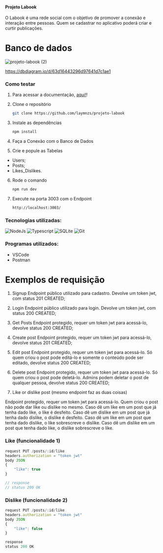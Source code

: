 #### Projeto Labook

O Labook é uma rede social com o objetivo de promover a conexão e interação entre pessoas. Quem se cadastrar no aplicativo poderá criar e curtir publicações.


# Banco de dados

![projeto-labook (2)](https://user-images.githubusercontent.com/29845719/216036534-2b3dfb48-7782-411a-bffd-36245b78594e.png)

https://dbdiagram.io/d/63d16443296d97641d7c1ae1



### Como testar

1. Para acessar a documentação, [aqui!](https://documenter.getpostman.com/view/24461561/2s93RRwDcg)!

2. Clone o repositório
   ```sh
   git clone https://github.com/laymnzs/projeto-labook
   ```
3. Instale as dependências
   ```sh
   npm install
   ```
4. Faça a Conexão com o Banco de Dados
  
5. Crie e popule as Tabelas
* Users;
* Posts;
* Likes_Dislikes.

6. Rode o comando
   ```sh
   npm run dev
   ```
7. Execute na porta 3003 com o Endpoint
   ```sh
   http://localhost:3003/
   ```


### Tecnologias utilizadas:

![NodeJs](https://img.shields.io/badge/Node.js-43853D?style=for-the-badge&logo=node.js&logoColor=white)
![Typescript](https://img.shields.io/badge/TypeScript-007ACC?style=for-the-badge&logo=typescript&logoColor=white)
![SQLite](https://img.shields.io/badge/SQLite-07405E?style=for-the-badge&logo=sqlite&logoColor=white)
![Git](https://img.shields.io/badge/GIT-E44C30?style=for-the-badge&logo=git&logoColor=white)



### Programas utilizados:
- VSCode
- Postman 




# Exemplos de requisição

1. Signup
Endpoint público utilizado para cadastro. Devolve um token jwt, com status 201 CREATED;

2. Login
Endpoint público utilizado para login. Devolve um token jwt, com status 200 CREATED;

3. Get Posts
Endpoint protegido, requer um token jwt para acessá-lo, devolve status 200 CREATED;

4. Create post
Endpoint protegido, requer um token jwt para acessá-lo, devolve status 201 CREATED;

5. Edit post
Endpoint protegido, requer um token jwt para acessá-lo.
Só quem criou o post pode editá-lo e somente o conteúdo pode ser editado, devolve status 200 CREATED;

6. Delete post
Endpoint protegido, requer um token jwt para acessá-lo.
Só quem criou o post pode deletá-lo. Admins podem deletar o post de qualquer pessoa, devolve status 200 CREATED;

7. Like or dislike post (mesmo endpoint faz as duas coisas)

Endpoint protegido, requer um token jwt para acessá-lo.
Quem criou o post não pode dar like ou dislike no mesmo.
Caso dê um like em um post que já tenha dado like, o like é desfeito.
Caso dê um dislike em um post que já tenha dado dislike, o dislike é desfeito.
Caso dê um like em um post que tenha dado dislike, o like sobrescreve o dislike.
Caso dê um dislike em um post que tenha dado like, o dislike sobrescreve o like.

### Like (funcionalidade 1)

```typescript
request PUT /posts/:id/like
headers.authorization = "token jwt"
body JSON
{
    "like": true
}

// response
// status 200 OK
```


### Dislike (funcionalidade 2)

```typescript
request PUT /posts/:id/like
headers.authorization = "token jwt"
body JSON
{
    "like": false
}

response
status 200 OK
```
